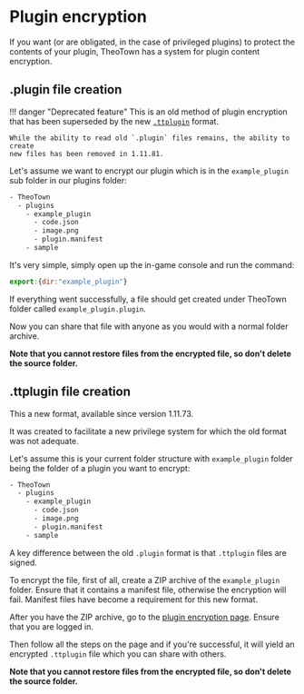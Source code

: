 # Plugin encryption

If you want (or are obligated, in the case of privileged plugins) to protect the contents of your plugin, TheoTown has
a system for plugin content encryption.

## .plugin file creation

!!! danger "Deprecated feature"
    This is an old method of plugin encryption that has been superseded by the
    new [`.ttplugin`](#ttplugin_file_creation) format.

    While the ability to read old `.plugin` files remains, the ability to create
    new files has been removed in 1.11.81.

Let's assume we want to encrypt our plugin which is in the `example_plugin` sub folder
in our plugins folder:
```sh
- TheoTown
  - plugins
    - example_plugin
      - code.json
      - image.png
      - plugin.manifest
    - sample
```

It's very simple, simply open up the in-game console and run the command:
<!-- JS has nice colors -->
```js
export:{dir:"example_plugin"}
```

If everything went successfully, a file should get created under TheoTown folder
called `example_plugin.plugin`.

Now you can share that file with anyone as you would
with a normal folder archive.

**Note that you cannot restore files from the encrypted file, so don't delete the source folder.**

## .ttplugin file creation

This a new format, available since version 1.11.73.

It was created to facilitate a new privilege system for which the old format
was not adequate.

Let's assume this is your current folder structure with `example_plugin` folder being
the folder of a plugin you want to encrypt:
```sh
- TheoTown
  - plugins
    - example_plugin
      - code.json
      - image.png
      - plugin.manifest
    - sample
```

A key difference between the old `.plugin` format is that `.ttplugin` files are signed.

To encrypt the file, first of all, create a ZIP archive of the `example_plugin` folder.
Ensure that it contains a manifest file, otherwise the encryption will fail. Manifest files have
become a requirement for this new format.

After you have the ZIP archive, go to the [plugin encryption page](https://forum.theotown.com/plugins/export).
Ensure that you are logged in.

Then follow all the steps on the page and if you're successful, it will yield an encrypted
`.ttplugin` file which you can share with others.

**Note that you cannot restore files from the encrypted file, so don't delete the source folder.**
